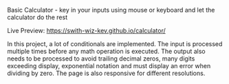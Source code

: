 Basic Calculator - key in your inputs using mouse or keyboard and let the calculator do the rest

Live Preview: https://swith-wiz-kev.github.io/calculator/

In this project, a lot of conditionals are implemented. The input is processed multiple times before any math operation is executed. The output also needs to be processed to avoid trailing decimal zeros, many digits exceeding display, exponential notation and must display an error when dividing by zero. The page is also responsive for different resolutions.
